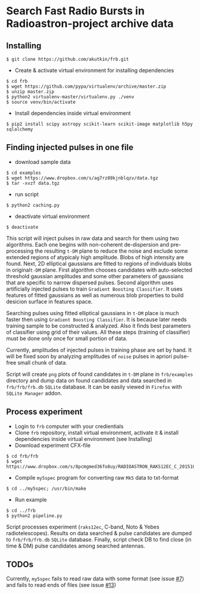 # Search Fast Radio Bursts in Radioastron-project archive data

## Installing

```
$ git clone https://github.com/akutkin/frb.git
```
- Create & activate virtual environment for installing dependencies
```
$ cd frb
$ wget https://github.com/pypa/virtualenv/archive/master.zip
$ unzip master.zip
$ python2 virtualenv-master/virtualenv.py ./venv
$ source venv/bin/activate
```
- Install dependencies inside virtual environment
```
$ pip2 install scipy astropy scikit-learn scikit-image matplotlib h5py sqlalchemy
```

## Finding injected pulses in one file

- download sample data
```
$ cd examples
$ wget https://www.dropbox.com/s/ag7rz88kjnblqzv/data.tgz
$ tar -xvzf data.tgz
```
- run  script
```
$ python2 caching.py
```

- deactivate virtual environment
```
$ deactivate
```
This script will inject pulses in raw data and search for them using two algorithms. Each one begins with non-coherent de-dispersion and pre-processing the resulting ``t-DM`` plane to reduce the noise and exclude some extended regions of atypicaly high amplitude. Blobs of high intensity are found. Next, 2D elliptical gaussians are fitted to regions of individuals blobs in original``t-DM`` plane. First algorithm chooses candidates with auto-selected threshold gaussian amplitudes and some other parameters of gaussians that are specific to narrow dispersed pulses. Second algorithm uses artificially injected pulses to train ``Gradient Boosting Classifier``. It uses features of fitted gaussians as well as numerous blob properties to build desicion surface in features space.


Searching pulses using fitted elliptical gaussians in ``t-DM`` place is much faster then using ``Gradient Boosting Classifier``. It is because later needs training sample to be constructed & analyzed. Also it finds best parameters of
classifier using grid of their values. All these steps (training of classifier) must be done only once for small portion of data. 


Currently, amplitudes of injected pulses in training phase are set by hand. It will be fixed soon by analyzing amplitudes of `noise` pulses in apriori pulse-free small chunk of data.

Script will create ``png`` plots of found candidates in ``t-DM`` plane in ``frb/examples`` directory and dump data on found candidates and data searched in ``frb/frb/frb.db`` ``SQLite`` database.  It can be easily viewed in ``Firefox`` with ``SQLite Manager`` addon.

## Process experiment
- Login to ``frb`` computer with your credientials
- Clone ``frb`` repository, install virtual environment, activate it & install dependencies inside virtual environment (see Installing)
- Download experiment CFX-file
```
$ cd frb/frb
$ wget https://www.dropbox.com/s/8pcmgmed36fo8uy/RADIOASTRON_RAKS12EC_C_20151030T210000_ASC_V1.cfx
```
- Compile ``my5spec`` program for converting raw ``Mk5`` data to txt-format
```
$ cd ../my5spec; /usr/bin/make
```
- Run example
```
$ cd ../frb
$ python2 pipeline.py
```
Script processes experiment (``raks12ec``, C-band, Noto & Yebes radiotelescopes). Results on data searched & pulse candidates are dumped to ``frb/frb/frb.db`` ``SQLite`` database. Finally, script check DB to find close (in time & DM) pulse candidates among searched antennas.

## TODOs
Currently, ``my5spec`` fails to read raw data with some format (see issue [#7](https://github.com/akutkin/frb/issues/7)) and fails to read ends of files (see issue [#13](https://github.com/akutkin/frb/issues/13))
